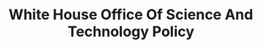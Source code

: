 ---
# This topic lives at
# https://digital.gov/topics/white-house-office-of-science-and-technology-policy

# Topic Title
title: "White House Office Of Science And Technology Policy"

# description — keep it short and clear
# summary: ""

# Weight
weight: 1

# For more information on managing topics,
# see https://github.com/GSA/digitalgov.gov/wiki/topics
---